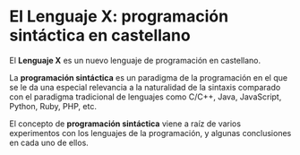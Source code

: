 # El Lenguaje X: programación sintáctica en castellano

El **Lenguaje X** es un nuevo lenguaje de programación en castellano.

La **programación sintáctica** es un paradigma de la programación en el que se le da una especial relevancia a la naturalidad de la sintaxis comparado con el paradigma tradicional de lenguajes como C/C++, Java, JavaScript, Python, Ruby, PHP, etc.

El concepto de **programación sintáctica** viene a raíz de varios experimentos con los 
lenguajes de la programación, y algunas conclusiones en cada uno de ellos.

